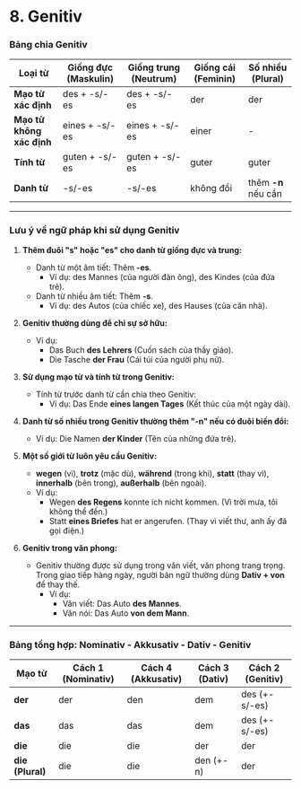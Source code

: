 # 8. Genitiv

### Bảng chia Genitiv

|**Loại từ**|**Giống đực (Maskulin)**|**Giống trung (Neutrum)**|**Giống cái (Feminin)**|**Số nhiều (Plural)**|
|---|---|---|---|---|
|**Mạo từ xác định**|des + -s/-es|des + -s/-es|der|der|
|**Mạo từ không xác định**|eines + -s/-es|eines + -s/-es|einer|-|
|**Tính từ**|guten + -s/-es|guten + -s/-es|guter|guter|
|**Danh từ**|-s/-es|-s/-es|không đổi|thêm **-n** nếu cần|

---

### Lưu ý về ngữ pháp khi sử dụng Genitiv

1. **Thêm đuôi "s" hoặc "es" cho danh từ giống đực và trung:**
    
    - Danh từ một âm tiết: Thêm **-es**.
        - Ví dụ: des Mannes (của người đàn ông), des Kindes (của đứa trẻ).
    - Danh từ nhiều âm tiết: Thêm **-s**.
        - Ví dụ: des Autos (của chiếc xe), des Hauses (của căn nhà).
2. **Genitiv thường dùng để chỉ sự sở hữu:**
    
    - Ví dụ:
        - Das Buch **des Lehrers** (Cuốn sách của thầy giáo).
        - Die Tasche **der Frau** (Cái túi của người phụ nữ).
3. **Sử dụng mạo từ và tính từ trong Genitiv:**
    
    - Tính từ trước danh từ cần chia theo Genitiv:
        - Ví dụ: Das Ende **eines langen Tages** (Kết thúc của một ngày dài).
4. **Danh từ số nhiều trong Genitiv thường thêm "-n" nếu có đuôi biến đổi:**
    
    - Ví dụ: Die Namen **der Kinder** (Tên của những đứa trẻ).
5. **Một số giới từ luôn yêu cầu Genitiv:**
    
    - **wegen** (vì), **trotz** (mặc dù), **während** (trong khi), **statt** (thay vì), **innerhalb** (bên trong), **außerhalb** (bên ngoài).
    - Ví dụ:
        - Wegen **des Regens** konnte ich nicht kommen. (Vì trời mưa, tôi không thể đến.)
        - Statt **eines Briefes** hat er angerufen. (Thay vì viết thư, anh ấy đã gọi điện.)
6. **Genitiv trong văn phong:**
    
    - Genitiv thường được sử dụng trong văn viết, văn phong trang trọng. Trong giao tiếp hàng ngày, người bản ngữ thường dùng **Dativ + von** để thay thế.
        - Ví dụ:
            - Văn viết: Das Auto **des Mannes**.
            - Văn nói: Das Auto **von dem Mann**.

---
### **Bảng tổng hợp: Nominativ - Akkusativ - Dativ - Genitiv**

| **Mạo từ**       | **Cách 1 (Nominativ)** | **Cách 4 (Akkusativ)** | **Cách 3 (Dativ)** | **Cách 2 (Genitiv)** |
| ---------------- | ---------------------- | ---------------------- | ------------------ | -------------------- |
| **der**          | der                    | den                    | dem                | des (+-s/-es)        |
| **das**          | das                    | das                    | dem                | des (+-s/-es)        |
| **die**          | die                    | die                    | der                | der                  |
| **die (Plural)** | die                    | die                    | den (+-n)          | der                  |